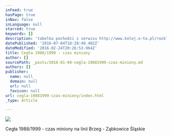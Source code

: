 ```yaml
---
inFeed: true
hasPage: true
inNav: false
inLanguage: null
starred: true
keywords: []
description: 'tabelka pochodzi z serwisu http://www.kolej.o-to.pl/rozklady/'
datePublished: '2016-07-04T18:28:40.482Z'
dateModified: '2016-02-24T20:26:53.964Z'
title: Cegła 1988/1999 - czas miniony
author: []
sourcePath: _posts/2016-01-04-cegla-19881999-czas-miniony.md
authors: []
publisher:
  name: null
  domain: null
  url: null
  favicon: null
url: cegla-19881999-czas-miniony/index.html
_type: Article

---
```

![](https://s3-us-west-2.amazonaws.com/the-grid-img/p/2c4d0fc0a3212d670ca96599c6f6fad92096461e.jpg)

Cegła 1988/1999 - czas miniony na linii Brzeg - Ząbkowice Śląskie